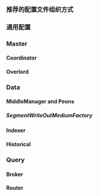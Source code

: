 <!-- toc -->
### 推荐的配置文件组织方式
### 通用配置
### Master
#### Coordinator
#### Overlord
### Data
#### MiddleManager and Peons
##### SegmentWriteOutMediumFactory
#### Indexer
#### Historical
### Query
#### Broker
#### Router